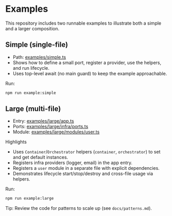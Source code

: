 # Examples

This repository includes two runnable examples to illustrate both a simple and a larger composition.

## Simple (single-file)
- Path: [examples/simple.ts](../examples/simple.ts)
- Shows how to define a small port, register a provider, use the helpers, and run lifecycle.
- Uses top-level await (no main guard) to keep the example approachable.

Run:
```sh
npm run example:simple
```

## Large (multi-file)
- Entry: [examples/large/app.ts](../examples/large/app.ts)
- Ports: [examples/large/infra/ports.ts](../examples/large/infra/ports.ts)
- Module: [examples/large/modules/user.ts](../examples/large/modules/user.ts)

Highlights
- Uses `Container`/`Orchestrator` helpers (`container`, `orchestrator`) to set and get default instances.
- Registers infra providers (logger, email) in the app entry.
- Registers a `user` module in a separate file with explicit dependencies.
- Demonstrates lifecycle start/stop/destroy and cross-file usage via helpers.

Run:
```sh
npm run example:large
```

Tip: Review the code for patterns to scale up (see `docs/patterns.md`).
